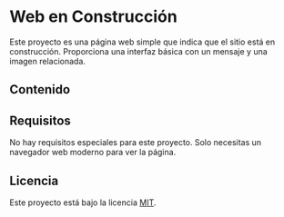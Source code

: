 # Web en Construcción

Este proyecto es una página web simple que indica que el sitio está en construcción. Proporciona una interfaz básica con un mensaje y una imagen relacionada.

## Contenido


## Requisitos

No hay requisitos especiales para este proyecto. Solo necesitas un navegador web moderno para ver la página.


## Licencia

Este proyecto está bajo la licencia [MIT](LICENSE).
